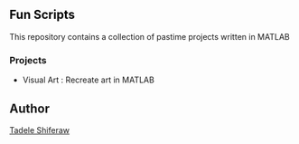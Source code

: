 <h2 style="color: #2e6c80;"><span style="color: #000000;">Fun Scripts</span></h2>
<p>This repository contains a collection of pastime projects written in MATLAB</p>
<h3>Projects</h3>
<ul>
<li>Visual Art : Recreate art in MATLAB</li>
</ul>
<h2>Author</h2>
<p><a href="https://www.linkedin.com/in/tadele-shiferaw-24464b12/">Tadele Shiferaw</a></p>
